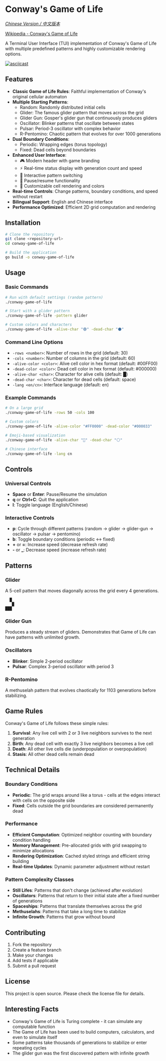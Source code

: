 # Conway's Game of Life

_[Chinese Version / 中文版本](README_CN.md)_

[Wikipedia - Conway's Game of Life](https://en.wikipedia.org/wiki/Conway's_Game_of_Life)

A Terminal User Interface (TUI) implementation of Conway's Game of Life with multiple predefined patterns and highly customizable rendering options.

[![asciicast](https://asciinema.org/a/723612.svg)](https://asciinema.org/a/723612)

## Features

- **Classic Game of Life Rules**: Faithful implementation of Conway's original cellular automaton
- **Multiple Starting Patterns**:
  - Random: Randomly distributed initial cells
  - Glider: The famous glider pattern that moves across the grid
  - Glider Gun: Gosper's glider gun that continuously produces gliders
  - Oscillator: Blinker patterns that oscillate between states
  - Pulsar: Period-3 oscillator with complex behavior
  - R-Pentomino: Chaotic pattern that evolves for over 1000 generations
- **Dual Boundary Conditions**:
  - Periodic: Wrapping edges (torus topology)
  - Fixed: Dead cells beyond boundaries
- **Enhanced User Interface**:
  - 🎮 Modern header with game branding
  - ⚡ Real-time status display with generation count and speed
  - 🎨 Interactive pattern switching
  - 🔄 Pause/resume functionality
  - 📐 Customizable cell rendering and colors
- **Real-time Controls**: Change patterns, boundary conditions, and speed without restart
- **Bilingual Support**: English and Chinese interface
- **Performance Optimized**: Efficient 2D grid computation and rendering

## Installation

```bash
# Clone the repository
git clone <repository-url>
cd conway-game-of-life

# Build the application
go build -o conway-game-of-life
```

## Usage

### Basic Commands

```bash
# Run with default settings (random pattern)
./conway-game-of-life

# Start with a glider pattern
./conway-game-of-life -pattern glider

# Custom colors and characters
./conway-game-of-life -alive-char "🟢" -dead-char "⚫"
```

### Command Line Options

- `-rows <number>`: Number of rows in the grid (default: 30)
- `-cols <number>`: Number of columns in the grid (default: 60)
- `-alive-color <color>`: Alive cell color in hex format (default: #00FF00)
- `-dead-color <color>`: Dead cell color in hex format (default: #000000)
- `-alive-char <char>`: Character for alive cells (default: █)
- `-dead-char <char>`: Character for dead cells (default: space)
- `-lang <en/cn>`: Interface language (default: en)

### Example Commands

```bash
# On a large grid
./conway-game-of-life -rows 50 -cols 100

# Custom colors
./conway-game-of-life -alive-color "#FF0000" -dead-color "#000033"

# Emoji-based visualization
./conway-game-of-life -alive-char "🔴" -dead-char "⚪"

# Chinese interface
./conway-game-of-life -lang cn
```

## Controls

### Universal Controls

- **Space** or **Enter**: Pause/Resume the simulation
- **q** or **Ctrl+C**: Quit the application
- **l**: Toggle language (English/Chinese)

### Interactive Controls

- **p**: Cycle through different patterns (random → glider → glider-gun → oscillator → pulsar → pentomino)
- **b**: Toggle boundary conditions (periodic ↔ fixed)
- **+** or **=**: Increase speed (decrease refresh rate)
- **-** or **\_**: Decrease speed (increase refresh rate)

## Patterns

### Glider

A 5-cell pattern that moves diagonally across the grid every 4 generations.

```
  █
   █
███
```

### Glider Gun

Produces a steady stream of gliders. Demonstrates that Game of Life can have patterns with unlimited growth.

### Oscillators

- **Blinker**: Simple 2-period oscillator
- **Pulsar**: Complex 3-period oscillator with period 3

### R-Pentomino

A methuselah pattern that evolves chaotically for 1103 generations before stabilizing.

## Game Rules

Conway's Game of Life follows these simple rules:

1. **Survival**: Any live cell with 2 or 3 live neighbors survives to the next generation
2. **Birth**: Any dead cell with exactly 3 live neighbors becomes a live cell
3. **Death**: All other live cells die (underpopulation or overpopulation)
4. **Stasis**: All other dead cells remain dead

## Technical Details

### Boundary Conditions

- **Periodic**: The grid wraps around like a torus - cells at the edges interact with cells on the opposite side
- **Fixed**: Cells outside the grid boundaries are considered permanently dead

### Performance

- **Efficient Computation**: Optimized neighbor counting with boundary condition handling
- **Memory Management**: Pre-allocated grids with grid swapping to minimize allocations
- **Rendering Optimization**: Cached styled strings and efficient string building
- **Real-time Updates**: Dynamic parameter adjustment without restart

### Pattern Complexity Classes

- **Still Lifes**: Patterns that don't change (achieved after evolution)
- **Oscillators**: Patterns that return to their initial state after a fixed number of generations
- **Spaceships**: Patterns that translate themselves across the grid
- **Methuselahs**: Patterns that take a long time to stabilize
- **Infinite Growth**: Patterns that grow without bound

## Contributing

1. Fork the repository
2. Create a feature branch
3. Make your changes
4. Add tests if applicable
5. Submit a pull request

## License

This project is open source. Please check the license file for details.

## Interesting Facts

- Conway's Game of Life is Turing complete - it can simulate any computable function
- The Game of Life has been used to build computers, calculators, and even to simulate itself
- Some patterns take thousands of generations to stabilize or enter repeating cycles
- The glider gun was the first discovered pattern with infinite growth
